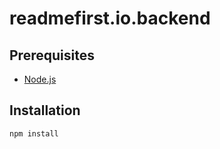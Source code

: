 # readmefirst.io.backend

## Prerequisites

- [Node.js](https://nodejs.org)

## Installation

	npm install